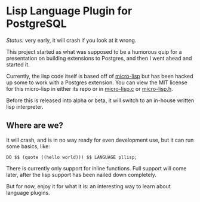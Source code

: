 # Lisp Language Plugin for PostgreSQL

_Status:_ very early, it will crash if you look at it wrong.

This project started as what was supposed to be a humorous quip for a presentation on building extensions to Postgres, and then I went ahead and started it.

Currently, the lisp code itself is based off of [micro-lisp](https://github.com/carld/micro-lisp) but has been hacked up some to work with a Postgres extension. You can view the MIT license for this micro-lisp in either its repo or in [micro-lisp.c](micro-lisp.c) or [micro-lisp.h](micro-lisp.h).

Before this is released into alpha or beta, it will switch to an in-house written lisp interpreter.

## Where are we?

It will crash, and is in no way ready for even development use, but it can run some basics, like:

```
DO $$ (quote ((hello world))) $$ LANGUAGE pllisp;
```

There is currently only support for inline functions. Full support will come later, after the lisp support has been nailed down completely.

But for now, enjoy it for what it is: an interesting way to learn about language plugins.
